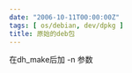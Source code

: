 ```yaml
---
date: "2006-10-11T00:00:00Z"
tags: [ os/debian, dev/dpkg ]
title: 原始的deb包
---
```


在dh_make后加 -n 参数
